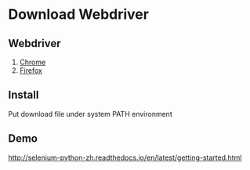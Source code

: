 Download Webdriver
=================================

Webdriver
-------------------

1. [Chrome](https://chromedriver.storage.googleapis.com/index.html?path=2.27/)
2. [Firefox](https://github.com/mozilla/geckodriver/releases)

Install
-------------------

Put download file under system PATH environment

Demo
---------------------
http://selenium-python-zh.readthedocs.io/en/latest/getting-started.html